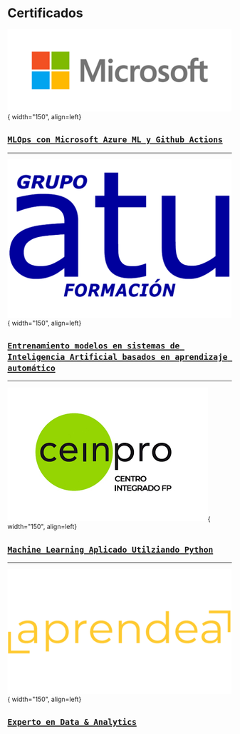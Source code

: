 # **Certificados**

![Microsoft Logo](images/Microsoft_logo.jpg){ width="150", align=left}
## [`MLOps con Microsoft Azure ML y Github Actions`](files/Diploma_ml_ops.pdf)

---

![Grupo ATU](images/ATU_logo.png){ width="150", align=left}
## [`Entrenamiento modelos en sistemas de Inteligencia Artificial basados en aprendizaje automático`]()

---
![CEINPRO](images/ceinpro_logo.jpg){ width="150", align=left}
## [`Machine Learning Aplicado Utilziando Python`](files/Diploma_CEINPRO_ML.pdf)

---

![Aprendea](images/aprendea_logo.png){ width="150", align=left}
## [`Experto en Data & Analytics`](files/Diploma_data_analytics.pdf)

